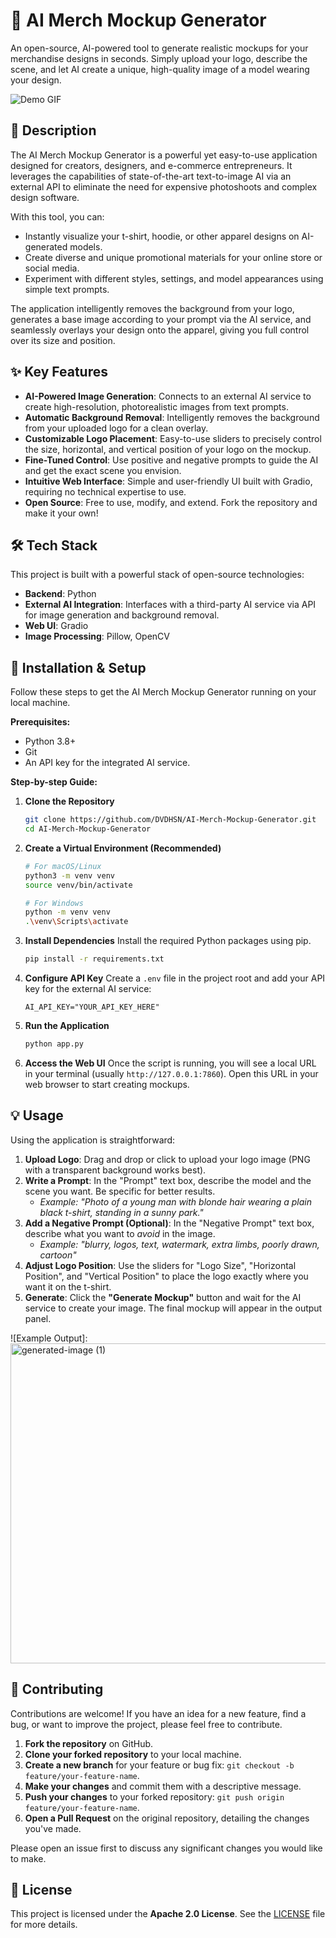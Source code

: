 # 🤖 AI Merch Mockup Generator

An open-source, AI-powered tool to generate realistic mockups for your merchandise designs in seconds. Simply upload your logo, describe the scene, and let AI create a unique, high-quality image of a model wearing your design.

![Demo GIF](https://raw.githubusercontent.com/DVDHSN/AI-Merch-Mockup-Generator/main/assets/demo.gif)

## 📄 Description

The AI Merch Mockup Generator is a powerful yet easy-to-use application designed for creators, designers, and e-commerce entrepreneurs. It leverages the capabilities of state-of-the-art text-to-image AI via an external API to eliminate the need for expensive photoshoots and complex design software.

With this tool, you can:
- Instantly visualize your t-shirt, hoodie, or other apparel designs on AI-generated models.
- Create diverse and unique promotional materials for your online store or social media.
- Experiment with different styles, settings, and model appearances using simple text prompts.

The application intelligently removes the background from your logo, generates a base image according to your prompt via the AI service, and seamlessly overlays your design onto the apparel, giving you full control over its size and position.

## ✨ Key Features

- **AI-Powered Image Generation**: Connects to an external AI service to create high-resolution, photorealistic images from text prompts.
- **Automatic Background Removal**: Intelligently removes the background from your uploaded logo for a clean overlay.
- **Customizable Logo Placement**: Easy-to-use sliders to precisely control the size, horizontal, and vertical position of your logo on the mockup.
- **Fine-Tuned Control**: Use positive and negative prompts to guide the AI and get the exact scene you envision.
- **Intuitive Web Interface**: Simple and user-friendly UI built with Gradio, requiring no technical expertise to use.
- **Open Source**: Free to use, modify, and extend. Fork the repository and make it your own!

## 🛠️ Tech Stack

This project is built with a powerful stack of open-source technologies:

- **Backend**: Python
- **External AI Integration**: Interfaces with a third-party AI service via API for image generation and background removal.
- **Web UI**: Gradio
- **Image Processing**: Pillow, OpenCV

## 🚀 Installation & Setup

Follow these steps to get the AI Merch Mockup Generator running on your local machine.

**Prerequisites:**
- Python 3.8+
- Git
- An API key for the integrated AI service.

**Step-by-step Guide:**

1.  **Clone the Repository**
    ```bash
    git clone https://github.com/DVDHSN/AI-Merch-Mockup-Generator.git
    cd AI-Merch-Mockup-Generator
    ```

2.  **Create a Virtual Environment (Recommended)**
    ```bash
    # For macOS/Linux
    python3 -m venv venv
    source venv/bin/activate

    # For Windows
    python -m venv venv
    .\venv\Scripts\activate
    ```

3.  **Install Dependencies**
    Install the required Python packages using pip.
    ```bash
    pip install -r requirements.txt
    ```

4.  **Configure API Key**
    Create a `.env` file in the project root and add your API key for the external AI service:
    ```
    AI_API_KEY="YOUR_API_KEY_HERE"
    ```

5.  **Run the Application**
    ```bash
    python app.py
    ```

6.  **Access the Web UI**
    Once the script is running, you will see a local URL in your terminal (usually `http://127.0.0.1:7860`). Open this URL in your web browser to start creating mockups.

## 💡 Usage

Using the application is straightforward:

1.  **Upload Logo**: Drag and drop or click to upload your logo image (PNG with a transparent background works best).
2.  **Write a Prompt**: In the "Prompt" text box, describe the model and the scene you want. Be specific for better results.
    - *Example: "Photo of a young man with blonde hair wearing a plain black t-shirt, standing in a sunny park."*
3.  **Add a Negative Prompt (Optional)**: In the "Negative Prompt" text box, describe what you want to *avoid* in the image.
    - *Example: "blurry, logos, text, watermark, extra limbs, poorly drawn, cartoon"*
4.  **Adjust Logo Position**: Use the sliders for "Logo Size", "Horizontal Position", and "Vertical Position" to place the logo exactly where you want it on the t-shirt.
5.  **Generate**: Click the **"Generate Mockup"** button and wait for the AI service to create your image. The final mockup will appear in the output panel.

![Example Output]:
<img width="512" height="512" alt="generated-image (1)" src="https://github.com/user-attachments/assets/bd46ac69-7fce-41a2-9f6b-77a831c3def5" />


## 🤝 Contributing

Contributions are welcome! If you have an idea for a new feature, find a bug, or want to improve the project, please feel free to contribute.

1.  **Fork the repository** on GitHub.
2.  **Clone your forked repository** to your local machine.
3.  **Create a new branch** for your feature or bug fix: `git checkout -b feature/your-feature-name`.
4.  **Make your changes** and commit them with a descriptive message.
5.  **Push your changes** to your forked repository: `git push origin feature/your-feature-name`.
6.  **Open a Pull Request** on the original repository, detailing the changes you've made.

Please open an issue first to discuss any significant changes you would like to make.

## 📜 License

This project is licensed under the **Apache 2.0 License**. See the [LICENSE](LICENSE) file for more details.
```
